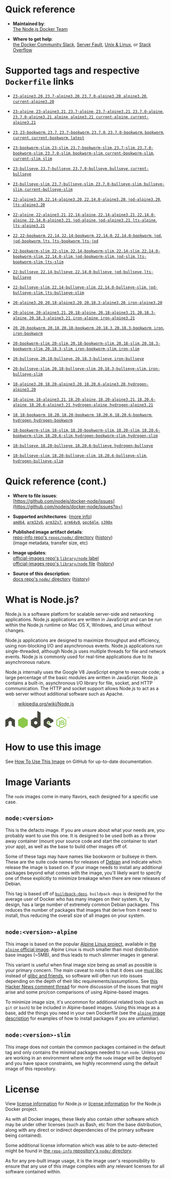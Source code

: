 <!--

********************************************************************************

WARNING:

    DO NOT EDIT "node/README.md"

    IT IS AUTO-GENERATED

    (from the other files in "node/" combined with a set of templates)

********************************************************************************

-->

# Quick reference

-	**Maintained by**:  
	[The Node.js Docker Team](https://github.com/nodejs/docker-node)

-	**Where to get help**:  
	[the Docker Community Slack](https://dockr.ly/comm-slack), [Server Fault](https://serverfault.com/help/on-topic), [Unix & Linux](https://unix.stackexchange.com/help/on-topic), or [Stack Overflow](https://stackoverflow.com/help/on-topic)

# Supported tags and respective `Dockerfile` links

-	[`23-alpine3.20`, `23.7-alpine3.20`, `23.7.0-alpine3.20`, `alpine3.20`, `current-alpine3.20`](https://github.com/nodejs/docker-node/blob/a3e68b35ee4441d2c11761e0cdd76d313be88caa/23/alpine3.20/Dockerfile)

-	[`23-alpine`, `23-alpine3.21`, `23.7-alpine`, `23.7-alpine3.21`, `23.7.0-alpine`, `23.7.0-alpine3.21`, `alpine`, `alpine3.21`, `current-alpine`, `current-alpine3.21`](https://github.com/nodejs/docker-node/blob/a3e68b35ee4441d2c11761e0cdd76d313be88caa/23/alpine3.21/Dockerfile)

-	[`23`, `23-bookworm`, `23.7`, `23.7-bookworm`, `23.7.0`, `23.7.0-bookworm`, `bookworm`, `current`, `current-bookworm`, `latest`](https://github.com/nodejs/docker-node/blob/a3e68b35ee4441d2c11761e0cdd76d313be88caa/23/bookworm/Dockerfile)

-	[`23-bookworm-slim`, `23-slim`, `23.7-bookworm-slim`, `23.7-slim`, `23.7.0-bookworm-slim`, `23.7.0-slim`, `bookworm-slim`, `current-bookworm-slim`, `current-slim`, `slim`](https://github.com/nodejs/docker-node/blob/a3e68b35ee4441d2c11761e0cdd76d313be88caa/23/bookworm-slim/Dockerfile)

-	[`23-bullseye`, `23.7-bullseye`, `23.7.0-bullseye`, `bullseye`, `current-bullseye`](https://github.com/nodejs/docker-node/blob/a3e68b35ee4441d2c11761e0cdd76d313be88caa/23/bullseye/Dockerfile)

-	[`23-bullseye-slim`, `23.7-bullseye-slim`, `23.7.0-bullseye-slim`, `bullseye-slim`, `current-bullseye-slim`](https://github.com/nodejs/docker-node/blob/a3e68b35ee4441d2c11761e0cdd76d313be88caa/23/bullseye-slim/Dockerfile)

-	[`22-alpine3.20`, `22.14-alpine3.20`, `22.14.0-alpine3.20`, `jod-alpine3.20`, `lts-alpine3.20`](https://github.com/nodejs/docker-node/blob/258c1a40754047657c4d8cdb6df5042785584821/22/alpine3.20/Dockerfile)

-	[`22-alpine`, `22-alpine3.21`, `22.14-alpine`, `22.14-alpine3.21`, `22.14.0-alpine`, `22.14.0-alpine3.21`, `jod-alpine`, `jod-alpine3.21`, `lts-alpine`, `lts-alpine3.21`](https://github.com/nodejs/docker-node/blob/258c1a40754047657c4d8cdb6df5042785584821/22/alpine3.21/Dockerfile)

-	[`22`, `22-bookworm`, `22.14`, `22.14-bookworm`, `22.14.0`, `22.14.0-bookworm`, `jod`, `jod-bookworm`, `lts`, `lts-bookworm`, `lts-jod`](https://github.com/nodejs/docker-node/blob/258c1a40754047657c4d8cdb6df5042785584821/22/bookworm/Dockerfile)

-	[`22-bookworm-slim`, `22-slim`, `22.14-bookworm-slim`, `22.14-slim`, `22.14.0-bookworm-slim`, `22.14.0-slim`, `jod-bookworm-slim`, `jod-slim`, `lts-bookworm-slim`, `lts-slim`](https://github.com/nodejs/docker-node/blob/258c1a40754047657c4d8cdb6df5042785584821/22/bookworm-slim/Dockerfile)

-	[`22-bullseye`, `22.14-bullseye`, `22.14.0-bullseye`, `jod-bullseye`, `lts-bullseye`](https://github.com/nodejs/docker-node/blob/258c1a40754047657c4d8cdb6df5042785584821/22/bullseye/Dockerfile)

-	[`22-bullseye-slim`, `22.14-bullseye-slim`, `22.14.0-bullseye-slim`, `jod-bullseye-slim`, `lts-bullseye-slim`](https://github.com/nodejs/docker-node/blob/258c1a40754047657c4d8cdb6df5042785584821/22/bullseye-slim/Dockerfile)

-	[`20-alpine3.20`, `20.18-alpine3.20`, `20.18.3-alpine3.20`, `iron-alpine3.20`](https://github.com/nodejs/docker-node/blob/6e130ce34626be3646f566d40cd78357b1a0a73f/20/alpine3.20/Dockerfile)

-	[`20-alpine`, `20-alpine3.21`, `20.18-alpine`, `20.18-alpine3.21`, `20.18.3-alpine`, `20.18.3-alpine3.21`, `iron-alpine`, `iron-alpine3.21`](https://github.com/nodejs/docker-node/blob/6e130ce34626be3646f566d40cd78357b1a0a73f/20/alpine3.21/Dockerfile)

-	[`20`, `20-bookworm`, `20.18`, `20.18-bookworm`, `20.18.3`, `20.18.3-bookworm`, `iron`, `iron-bookworm`](https://github.com/nodejs/docker-node/blob/6e130ce34626be3646f566d40cd78357b1a0a73f/20/bookworm/Dockerfile)

-	[`20-bookworm-slim`, `20-slim`, `20.18-bookworm-slim`, `20.18-slim`, `20.18.3-bookworm-slim`, `20.18.3-slim`, `iron-bookworm-slim`, `iron-slim`](https://github.com/nodejs/docker-node/blob/6e130ce34626be3646f566d40cd78357b1a0a73f/20/bookworm-slim/Dockerfile)

-	[`20-bullseye`, `20.18-bullseye`, `20.18.3-bullseye`, `iron-bullseye`](https://github.com/nodejs/docker-node/blob/6e130ce34626be3646f566d40cd78357b1a0a73f/20/bullseye/Dockerfile)

-	[`20-bullseye-slim`, `20.18-bullseye-slim`, `20.18.3-bullseye-slim`, `iron-bullseye-slim`](https://github.com/nodejs/docker-node/blob/6e130ce34626be3646f566d40cd78357b1a0a73f/20/bullseye-slim/Dockerfile)

-	[`18-alpine3.20`, `18.20-alpine3.20`, `18.20.6-alpine3.20`, `hydrogen-alpine3.20`](https://github.com/nodejs/docker-node/blob/a2d83853f45a2de0ec832474b45e552f8cfeb6c4/18/alpine3.20/Dockerfile)

-	[`18-alpine`, `18-alpine3.21`, `18.20-alpine`, `18.20-alpine3.21`, `18.20.6-alpine`, `18.20.6-alpine3.21`, `hydrogen-alpine`, `hydrogen-alpine3.21`](https://github.com/nodejs/docker-node/blob/a2d83853f45a2de0ec832474b45e552f8cfeb6c4/18/alpine3.21/Dockerfile)

-	[`18`, `18-bookworm`, `18.20`, `18.20-bookworm`, `18.20.6`, `18.20.6-bookworm`, `hydrogen`, `hydrogen-bookworm`](https://github.com/nodejs/docker-node/blob/a35f40787c5c4744ad52af7ba0f55034a7fa3481/18/bookworm/Dockerfile)

-	[`18-bookworm-slim`, `18-slim`, `18.20-bookworm-slim`, `18.20-slim`, `18.20.6-bookworm-slim`, `18.20.6-slim`, `hydrogen-bookworm-slim`, `hydrogen-slim`](https://github.com/nodejs/docker-node/blob/a35f40787c5c4744ad52af7ba0f55034a7fa3481/18/bookworm-slim/Dockerfile)

-	[`18-bullseye`, `18.20-bullseye`, `18.20.6-bullseye`, `hydrogen-bullseye`](https://github.com/nodejs/docker-node/blob/a35f40787c5c4744ad52af7ba0f55034a7fa3481/18/bullseye/Dockerfile)

-	[`18-bullseye-slim`, `18.20-bullseye-slim`, `18.20.6-bullseye-slim`, `hydrogen-bullseye-slim`](https://github.com/nodejs/docker-node/blob/a35f40787c5c4744ad52af7ba0f55034a7fa3481/18/bullseye-slim/Dockerfile)

# Quick reference (cont.)

-	**Where to file issues**:  
	[https://github.com/nodejs/docker-node/issues](https://github.com/nodejs/docker-node/issues?q=)

-	**Supported architectures**: ([more info](https://github.com/docker-library/official-images#architectures-other-than-amd64))  
	[`amd64`](https://hub.docker.com/r/amd64/node/), [`arm32v6`](https://hub.docker.com/r/arm32v6/node/), [`arm32v7`](https://hub.docker.com/r/arm32v7/node/), [`arm64v8`](https://hub.docker.com/r/arm64v8/node/), [`ppc64le`](https://hub.docker.com/r/ppc64le/node/), [`s390x`](https://hub.docker.com/r/s390x/node/)

-	**Published image artifact details**:  
	[repo-info repo's `repos/node/` directory](https://github.com/docker-library/repo-info/blob/master/repos/node) ([history](https://github.com/docker-library/repo-info/commits/master/repos/node))  
	(image metadata, transfer size, etc)

-	**Image updates**:  
	[official-images repo's `library/node` label](https://github.com/docker-library/official-images/issues?q=label%3Alibrary%2Fnode)  
	[official-images repo's `library/node` file](https://github.com/docker-library/official-images/blob/master/library/node) ([history](https://github.com/docker-library/official-images/commits/master/library/node))

-	**Source of this description**:  
	[docs repo's `node/` directory](https://github.com/docker-library/docs/tree/master/node) ([history](https://github.com/docker-library/docs/commits/master/node))

# What is Node.js?

Node.js is a software platform for scalable server-side and networking applications. Node.js applications are written in JavaScript and can be run within the Node.js runtime on Mac OS X, Windows, and Linux without changes.

Node.js applications are designed to maximize throughput and efficiency, using non-blocking I/O and asynchronous events. Node.js applications run single-threaded, although Node.js uses multiple threads for file and network events. Node.js is commonly used for real-time applications due to its asynchronous nature.

Node.js internally uses the Google V8 JavaScript engine to execute code; a large percentage of the basic modules are written in JavaScript. Node.js contains a built-in, asynchronous I/O library for file, socket, and HTTP communication. The HTTP and socket support allows Node.js to act as a web server without additional software such as Apache.

> [wikipedia.org/wiki/Node.js](https://en.wikipedia.org/wiki/Node.js)

![logo](https://raw.githubusercontent.com/docker-library/docs/01c12653951b2fe592c1f93a13b4e289ada0e3a1/node/logo.png)

# How to use this image

See [How To Use This Image](https://github.com/nodejs/docker-node/blob/master/README.md#how-to-use-this-image) on GitHub for up-to-date documentation.

# Image Variants

The `node` images come in many flavors, each designed for a specific use case.

## `node:<version>`

This is the defacto image. If you are unsure about what your needs are, you probably want to use this one. It is designed to be used both as a throw away container (mount your source code and start the container to start your app), as well as the base to build other images off of.

Some of these tags may have names like bookworm or bullseye in them. These are the suite code names for releases of [Debian](https://wiki.debian.org/DebianReleases) and indicate which release the image is based on. If your image needs to install any additional packages beyond what comes with the image, you'll likely want to specify one of these explicitly to minimize breakage when there are new releases of Debian.

This tag is based off of [`buildpack-deps`](https://hub.docker.com/_/buildpack-deps/). `buildpack-deps` is designed for the average user of Docker who has many images on their system. It, by design, has a large number of extremely common Debian packages. This reduces the number of packages that images that derive from it need to install, thus reducing the overall size of all images on your system.

## `node:<version>-alpine`

This image is based on the popular [Alpine Linux project](https://alpinelinux.org), available in [the `alpine` official image](https://hub.docker.com/_/alpine). Alpine Linux is much smaller than most distribution base images (~5MB), and thus leads to much slimmer images in general.

This variant is useful when final image size being as small as possible is your primary concern. The main caveat to note is that it does use [musl libc](https://musl.libc.org) instead of [glibc and friends](https://www.etalabs.net/compare_libcs.html), so software will often run into issues depending on the depth of their libc requirements/assumptions. See [this Hacker News comment thread](https://news.ycombinator.com/item?id=10782897) for more discussion of the issues that might arise and some pro/con comparisons of using Alpine-based images.

To minimize image size, it's uncommon for additional related tools (such as `git` or `bash`) to be included in Alpine-based images. Using this image as a base, add the things you need in your own Dockerfile (see the [`alpine` image description](https://hub.docker.com/_/alpine/) for examples of how to install packages if you are unfamiliar).

## `node:<version>-slim`

This image does not contain the common packages contained in the default tag and only contains the minimal packages needed to run `node`. Unless you are working in an environment where *only* the `node` image will be deployed and you have space constraints, we highly recommend using the default image of this repository.

# License

View [license information](https://github.com/nodejs/node/blob/master/LICENSE) for Node.js or [license information](https://github.com/nodejs/docker-node/blob/master/LICENSE) for the Node.js Docker project.

As with all Docker images, these likely also contain other software which may be under other licenses (such as Bash, etc from the base distribution, along with any direct or indirect dependencies of the primary software being contained).

Some additional license information which was able to be auto-detected might be found in [the `repo-info` repository's `node/` directory](https://github.com/docker-library/repo-info/tree/master/repos/node).

As for any pre-built image usage, it is the image user's responsibility to ensure that any use of this image complies with any relevant licenses for all software contained within.
